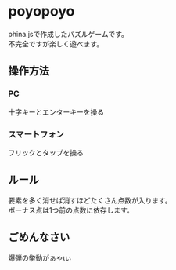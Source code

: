 # poyopoyo

phina.jsで作成したパズルゲームです。  
不完全ですが楽しく遊べます。

## 操作方法

### PC

十字キーとエンターキーを操る

### スマートフォン

フリックとタップを操る

## ルール

要素を多く消せば消すほどたくさん点数が入ります。  
ボーナス点は1つ前の点数に依存します。

## ごめんなさい

爆弾の挙動がぁゃιぃ

